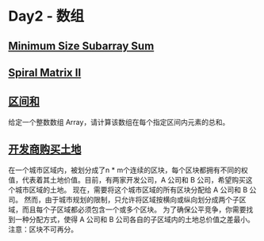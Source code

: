 # Day2 - 数组

## [Minimum Size Subarray Sum](https://leetcode.com/problems/minimum-size-subarray-sum/description/)





## [Spiral Matrix II](https://leetcode.com/problems/spiral-matrix-ii/description/)





## [区间和](https://www.programmercarl.com/kamacoder/0058.区间和.html)

给定一个整数数组 Array，请计算该数组在每个指定区间内元素的总和。





## [开发商购买土地](https://kamacoder.com/problempage.php?pid=1044)

在一个城市区域内，被划分成了n * m个连续的区块，每个区块都拥有不同的权值，代表着其土地价值。目前，有两家开发公司，A 公司和 B 公司，希望购买这个城市区域的土地。 
现在，需要将这个城市区域的所有区块分配给 A 公司和 B 公司。
然而，由于城市规划的限制，只允许将区域按横向或纵向划分成两个子区域，而且每个子区域都必须包含一个或多个区块。 为了确保公平竞争，你需要找到一种分配方式，使得 A 公司和 B 公司各自的子区域内的土地总价值之差最小。 
注意：区块不可再分。
